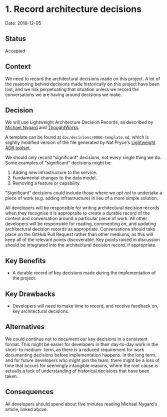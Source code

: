 # 1. Record architecture decisions

Date: 2018-12-05

## Status

Accepted

## Context

We need to record the architectural decisions made on this project. A lot of the reasoning behind decisions made historically on this project have been lost, and we risk perpetuating that situation unless we record the conversations we are having around decisions we make.

## Decision

We will use Lightweight Architecture Decision Records, as described by [Michael Nygard](http://thinkrelevance.com/blog/2011/11/15/documenting-architecture-decisions) and [ThoughtWorks](https://www.thoughtworks.com/radar/techniques/lightweight-architecture-decision-records).

A template can be found at `doc/decisions/0000-template.md`, which is slightly modified version of the file generated by Nat Pryce's [Lightweight ADR toolset](https://github.com/npryce/adr-tools).

We should only record "significant" decisions, not every single thing we do. Some examples of "significant" decisions might be:

1) Adding new infrastructure to the service.
3) Fundamental changes to the data model.
2) Removing a feature or capability.

"Significant" decisions could include those where we opt *not* to undertake a piece of work (e.g. adding infrastructure) in lieu of a more simple solution.

All developers will be responsible for writing architectural decision records when they recognise it is appropraite to create a durable record of the context and conversation around a particular piece of work. All other developers will be responsible for reading, commenting on, and updating architectural decision records as appropriate. Conversations should take place on the GitHub Pull Request rather than other mediums, as this will keep all of the relevant points discoverable. Key points raised in discussion should be integrated into the architectural decision record, if appropriate.

Key Benefits
------------
* A durable record of key decisions made during the implementation of the project.

Key Drawbacks
-------------
* Developers will need to make time to record, and receive feedback on, key architectural decisions.


## Alternatives

We could continue not to document our key decisions in a consistent format. This might be easier for developers in their day-to-day work in the short- to medium- term, as there is a reduced requirement for work documenting decisions before implementation happens. In the long term, and for future developers who might join the team, there might be a loss of time that occurs for seemingly intangible reasons, where the root cause is actually a lack of understanding of historical decisions that have been taken.


## Consequences

All developers should spend about five minutes reading Michael Nygard's article, linked above.
